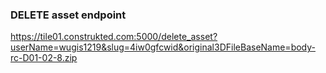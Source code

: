 ### DELETE asset endpoint

https://tile01.construkted.com:5000/delete_asset?userName=wugis1219&slug=4iw0gfcwid&original3DFileBaseName=body-rc-D01-02-8.zip
